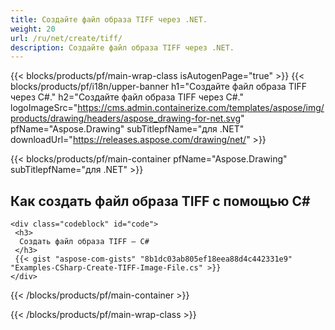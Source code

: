 ```yaml
---
title: Создайте файл образа TIFF через .NET.
weight: 20
url: /ru/net/create/tiff/
description: Создайте файл образа TIFF через .NET.
---
```


{{< blocks/products/pf/main-wrap-class isAutogenPage="true" >}}
{{< blocks/products/pf/i18n/upper-banner h1="Создайте файл образа TIFF через C#." h2="Создайте файл образа TIFF через C#." logoImageSrc="https://cms.admin.containerize.com/templates/aspose/img/products/drawing/headers/aspose_drawing-for-net.svg" pfName="Aspose.Drawing" subTitlepfName="для .NET" downloadUrl="https://releases.aspose.com/drawing/net/" >}}

{{< blocks/products/pf/main-container pfName="Aspose.Drawing" subTitlepfName="для .NET" >}}

<h2>Как создать файл образа TIFF с помощью C#</h2>

    <div class="codeblock" id="code">
     <h3>
      Создать файл образа TIFF — C#
     </h3>
     {{< gist "aspose-com-gists" "8b1dc03ab805ef18eea88d4c442331e9" "Examples-CSharp-Create-TIFF-Image-File.cs" >}}
    </div>

{{< /blocks/products/pf/main-container >}}


{{< /blocks/products/pf/main-wrap-class >}}
